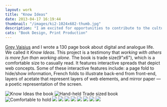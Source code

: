 ```yaml
---
layout: work
title: "Know Ideas"
date: 2013-04-17 16:19:44
thumbnail: "/images/ki2-1024x682-thumb.jpg"
description: "I am excited for opportunities to contribute to the culture of the Internet. Grey Vaisius and I wrote a 130 page book about digital and analogue life."
cats: "Book Design, Print Production"
---
```

<p class="work-content"><a href="http://greyvy.com/" title="Grey Vaisius">Grey Vaisius</a> and I wrote a 130 page book about digital and analogue life. We called it <em>Know Ideas</em>. This project is a testimony that <em>working with others is more fun than working alone</em>. The book is trade size(9"x6"), which is a comfortable size to casually read. It features interactive spreads that depict web concepts. Some of these interactive features include: a page fold to hide/show information, French folds to illustrate back-end from front-end, layers of acetate that represent layers of web elements, and mirror paper — a poetic representation of the screen.</p>

<img src="/images/ki2-1024x682.jpg" alt="Know Ideas the book"/>
<img src="/images/ki4-1024x682.jpg" alt="Hand-held Trade sized book"/>
<img src="/images/ki5-1024x682.jpg" alt="Comfortable to hold"/>
<img src="/images/ki7-1024x682.jpg"/>
<img src="/images/ki8-1024x682.jpg"/>
<img src="/images/ki10-1024x682.jpg"/>
<img src="/images/ki11-1024x682.jpg"/>
<img src="/images/ki9-1024x682.jpg"/>
<img src="/images/ki12-1024x682.jpg"/>
<img src="/images/ki13-1024x682.jpg"/>
<img src="/images/ki14-1024x682.jpg"/>